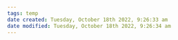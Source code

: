 ```yaml
---
tags: temp
date created: Tuesday, October 18th 2022, 9:26:33 am
date modified: Tuesday, October 18th 2022, 9:26:34 am
---
```




